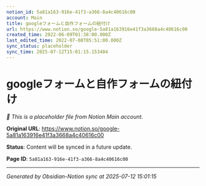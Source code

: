 ```yaml
---
notion_id: 5a81a163-916e-41f3-a366-8a4c40616c00
account: Main
title: googleフォームと自作フォームの紐付け
url: https://www.notion.so/google-5a81a163916e41f3a3668a4c40616c00
created_time: 2022-06-09T01:38:00.000Z
last_edited_time: 2022-07-08T05:51:00.000Z
sync_status: placeholder
sync_time: 2025-07-12T15:01:15.153404
---
```


# googleフォームと自作フォームの紐付け

*🔄 This is a placeholder file from Notion Main account.*

**Original URL**: https://www.notion.so/google-5a81a163916e41f3a3668a4c40616c00

**Status**: Content will be synced in a future update.

**Page ID**: `5a81a163-916e-41f3-a366-8a4c40616c00`

---

*Generated by Obsidian-Notion sync at 2025-07-12 15:01:15*
